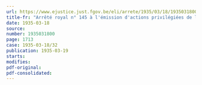 ```yaml
---
url: https://www.ejustice.just.fgov.be/eli/arrete/1935/03/18/1935031800/justel
title-fr: "Arrêté royal n° 145 à l'émission d'actions privilégiées de la Société nationale des chemins de fer belges"
date: 1935-03-18
source:
number: 1935031800
page: 1713
case: 1935-03-18/32
publication: 1935-03-19
starts:
modifies:
pdf-original:
pdf-consolidated:
---
```


